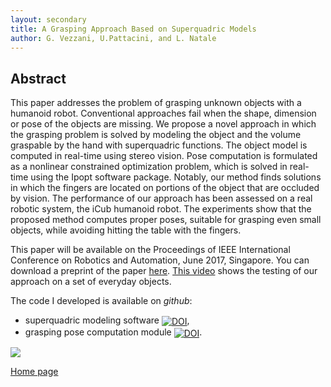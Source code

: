 ```yaml
---
layout: secondary
title: A Grasping Approach Based on Superquadric Models
author: G. Vezzani, U.Pattacini, and L. Natale
---
```


## Abstract

This paper addresses the problem of grasping unknown objects with a humanoid robot. Conventional approaches fail when the shape, dimension or pose of the objects are missing. We propose a novel approach in which the grasping problem is solved by modeling the object and the volume graspable by the hand with superquadric functions. The object model is computed in real-time using stereo vision. Pose computation is formulated as a nonlinear constrained optimization problem, which is solved in real-time using the Ipopt software package. Notably, our method finds solutions in which the fingers are located on portions of the object that are occluded by vision. The performance of our approach has been assessed on a real robotic system, the iCub humanoid robot. The experiments show that the proposed method computes proper poses, suitable for grasping even small objects, while avoiding hitting the table with the fingers.

This paper will be available on the Proceedings of IEEE International Conference on Robotics and Automation, June 2017, Singapore.
You can download a preprint of the paper [here](https://github.com/giuliavezzani/giuliavezzani.github.io/raw/master/files/superquadric-grasping.pdf). [This video](https://www.youtube.com/watch?v=eGZO8peAVao) shows the testing of our approach on a set of everyday objects.

The code I developed is available on _github_:

- superquadric modeling software <a href="https://doi.org/10.5281/zenodo.262995"><img src="https://zenodo.org/badge/DOI/10.5281/zenodo.262995.svg" style="vertical-align:middle;" alt="DOI"></a>,
- grasping pose computation module <a href="https://doi.org/10.5281/zenodo.263015"><img src="https://zenodo.org/badge/DOI/10.5281/zenodo.263015.svg" style="vertical-align:middle;" alt="DOI"></a>.

![](https://raw.githubusercontent.com/giuliavezzani/giuliavezzani.github.io/master/files/grasp-min.png)

[Home page](./)
